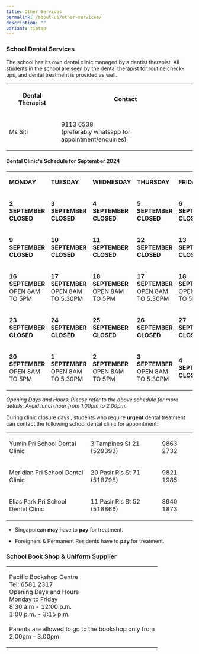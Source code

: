 ```yaml
---
title: Other Services
permalink: /about-us/other-services/
description: ""
variant: tiptap
---
```

<h3>School Dental Services</h3>
<p>The school has its own dental clinic managed by a dentist therapist. All
students in the school are seen by the dental therapist for routine check-ups,
and dental treatment is provided as well.</p>
<table style="minWidth: 50px">
<colgroup>
<col>
<col>
</colgroup>
<tbody>
<tr>
<th rowspan="1" colspan="1">
<p>Dental Therapist</p>
</th>
<th rowspan="1" colspan="1">
<p>Contact</p>
</th>
</tr>
<tr>
<td rowspan="1" colspan="1">
<p>Ms Siti</p>
</td>
<td rowspan="1" colspan="1">
<p>9113 6538
<br>(preferably whatsapp for appointment/enquiries)</p>
</td>
</tr>
</tbody>
</table>
<h4>Dental Clinic's Schedule for September 2024</h4>
<table style="minWidth: 125px">
<colgroup>
<col>
<col>
<col>
<col>
<col>
</colgroup>
<tbody>
<tr>
<td rowspan="1" colspan="1">
<p><strong>MONDAY</strong>
</p>
</td>
<td rowspan="1" colspan="1">
<p><strong>TUESDAY</strong>
</p>
</td>
<td rowspan="1" colspan="1">
<p><strong>WEDNESDAY</strong>
</p>
</td>
<td rowspan="1" colspan="1">
<p><strong>THURSDAY</strong>
</p>
</td>
<td rowspan="1" colspan="1">
<p><strong>FRIDAY</strong>
</p>
</td>
</tr>
<tr>
<td rowspan="1" colspan="1">
<p><strong>2 SEPTEMBER<br>CLOSED</strong>
</p>
</td>
<td rowspan="1" colspan="1">
<p><strong>3 SEPTEMBER<br>CLOSED</strong>
</p>
</td>
<td rowspan="1" colspan="1">
<p><strong>4 SEPTEMBER<br>CLOSED</strong>
</p>
</td>
<td rowspan="1" colspan="1">
<p><strong>5 SEPTEMBER<br>CLOSED</strong>
</p>
</td>
<td rowspan="1" colspan="1">
<p><strong>6 SEPTEMBER<br>CLOSED</strong>
</p>
</td>
</tr>
<tr>
<td rowspan="1" colspan="1">
<p><strong>9 SEPTEMBER<br>CLOSED</strong>
</p>
</td>
<td rowspan="1" colspan="1">
<p><strong>10 SEPTEMBER<br>CLOSED</strong>
</p>
</td>
<td rowspan="1" colspan="1">
<p><strong>11 SEPTEMBER<br>CLOSED</strong>
</p>
</td>
<td rowspan="1" colspan="1">
<p><strong>12 SEPTEMBER<br>CLOSED</strong>
</p>
</td>
<td rowspan="1" colspan="1">
<p><strong>13 SEPTEMBER<br>CLOSED</strong>
</p>
</td>
</tr>
<tr>
<td rowspan="1" colspan="1">
<p><strong>16 SEPTEMBER<br></strong>OPEN 8AM TO 5PM</p>
</td>
<td rowspan="1" colspan="1">
<p><strong>17 SEPTEMBER<br></strong>OPEN 8AM TO 5.30PM</p>
</td>
<td rowspan="1" colspan="1">
<p><strong>18 SEPTEMBER<br></strong>OPEN 8AM TO 5PM</p>
</td>
<td rowspan="1" colspan="1">
<p><strong>17 SEPTEMBER<br></strong>OPEN 8AM TO 5.30PM</p>
</td>
<td rowspan="1" colspan="1">
<p><strong>18 SEPTEMBER<br></strong>OPEN 8AM TO 5PM</p>
</td>
</tr>
<tr>
<td rowspan="1" colspan="1">
<p><strong>23 SEPTEMBER<br>CLOSED</strong>
</p>
</td>
<td rowspan="1" colspan="1">
<p><strong>24 SEPTEMBER<br>CLOSED</strong>
</p>
</td>
<td rowspan="1" colspan="1">
<p><strong>25 SEPTEMBER<br>CLOSED</strong>
</p>
</td>
<td rowspan="1" colspan="1">
<p><strong>26 SEPTEMBER<br>CLOSED</strong>
</p>
</td>
<td rowspan="1" colspan="1">
<p><strong>27 SEPTEMBER<br>CLOSED</strong>
</p>
</td>
</tr>
<tr>
<td rowspan="1" colspan="1">
<p><strong>30 SEPTEMBER<br></strong>OPEN 8AM TO 5PM</p>
</td>
<td rowspan="1" colspan="1">
<p><strong>1 SEPTEMBER<br></strong>OPEN 8AM TO 5.30PM</p>
</td>
<td rowspan="1" colspan="1">
<p><strong>2 SEPTEMBER<br></strong>OPEN 8AM TO 5PM</p>
</td>
<td rowspan="1" colspan="1">
<p><strong>3 SEPTEMBER<br></strong>OPEN 8AM TO 5.30PM</p>
</td>
<td rowspan="1" colspan="1">
<p><strong>4 SEPTEMBER<br>CLOSED</strong>
</p>
</td>
</tr>
</tbody>
</table>
<p><em>Opening Days and Hours: Please refer to the above schedule for more details. Avoid lunch hour from 1.00pm to 2.00pm.</em>
</p>
<p>During clinic closure days , students who require&nbsp;<strong>urgent</strong>&nbsp;dental
treatment can contact the following school dental clinic for appointment:</p>
<table style="minWidth: 75px">
<colgroup>
<col>
<col>
<col>
</colgroup>
<tbody>
<tr>
<td rowspan="1" colspan="1">
<p>Yumin Pri School Dental Clinic</p>
</td>
<td rowspan="1" colspan="1">
<p>3 Tampines St 21 (529393)</p>
</td>
<td rowspan="1" colspan="1">
<p>9863 2732</p>
</td>
</tr>
<tr>
<td rowspan="1" colspan="1">
<p>Meridian Pri School Dental Clinic</p>
</td>
<td rowspan="1" colspan="1">
<p>20 Pasir Ris St 71 (518798)</p>
</td>
<td rowspan="1" colspan="1">
<p>9821 1985</p>
</td>
</tr>
<tr>
<td rowspan="1" colspan="1">
<p>Elias Park Pri School Dental Clinic</p>
</td>
<td rowspan="1" colspan="1">
<p>11 Pasir Ris St 52 (518866)</p>
</td>
<td rowspan="1" colspan="1">
<p>8940 1873</p>
</td>
</tr>
</tbody>
</table>
<ul data-tight="true" class="tight">
<li>
<p>Singaporean <strong>may</strong> have to <strong>pay</strong> for treatment.</p>
</li>
<li>
<p>Foreigners &amp; Permanent Residents have to <strong>pay</strong> for treatment.</p>
</li>
</ul>
<h3>School Book Shop &amp; Uniform Supplier</h3>
<table style="minWidth: 25px">
<colgroup>
<col>
</colgroup>
<tbody>
<tr>
<td rowspan="1" colspan="1">
<p>Pacific Bookshop Centre
<br>Tel: 6581 2317
<br>Opening Days and Hours
<br>Monday to Friday
<br>8:30 a.m - 12:00 p.m.
<br>1:00 p.m. - 3:15 p.m.
<br>
<br>Parents are allowed to go to the bookshop only from
<br>2.00pm – 3.00pm</p>
</td>
</tr>
</tbody>
</table>
<p></p>